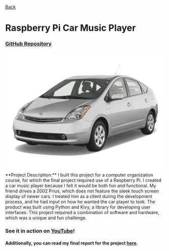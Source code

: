 <div class="back">
 
<a href="https://sarafiskray.github.io/"> 
<div class="back">
<i style="font-size: 20px;" class="fa fa-chevron-left"></i> Back 
</div>
</a></div>

# Raspberry Pi Car Music Player
### <a href="https://github.com/sarafiskray/Pi-Car-Music-Player" target="_blank">GitHub Repository</a>

<img src="images/prius.jpg?raw=true" class="center-img">

<!--

<img src="images/piplayer.png?raw=true" width="100%" />
Raspberry Pi Car Player in use.  <a href="https://www.youtube.com/watch?v=ZqPi7cyNUVQ" target="_blank">Watch the full video on YouTube.</a>

-->

<br>
**Project Description:**
I built this project for a computer organization course, for which the final project required use of a Raspberry Pi.  I created a car music player because I felt it would be both fun and functional.  My friend drives a 2002 Prius, which does not feature the sleek touch screen display of newer cars.  I treated him as a client during the development process, and he had input on how he wanted the car player to look.  The product was built using Python and Kivy, a library for developing user interfaces.  This project required a combination of software and hardware, which was a unique and fun challenge.

### See it in action on <a href="https://www.youtube.com/watch?v=ZqPi7cyNUVQ" target="_blank">YouTube</a>!


#### Additionally, you can read my final report for the project <a href="/pdf/CS121_FinalReport.pdf" target="_blank">here</a>.

